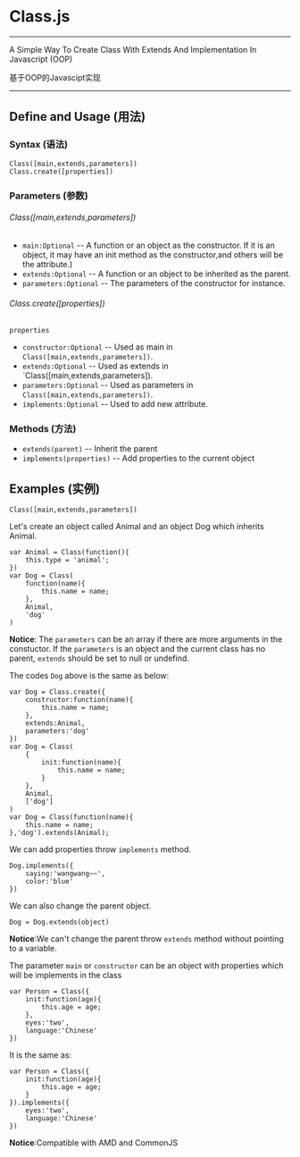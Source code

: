 # Class.js
---

A Simple Way To Create Class With Extends And Implementation In Javascript (OOP)

基于OOP的Javascipt实现

---


## Define and Usage (用法)

### Syntax (语法)
	Class([main,extends,parameters])
	Class.create([properties])
### Parameters (参数)
###### Class([main,extends,parameters])
- `main:Optional` -- A function or an object as the constructor. If it is an object, it may have an init method as the constructor,and others will be the attribute.)
- `extends:Optional` -- A function or an object to be inherited as the parent.
- `parameters:Optional` -- The parameters of the constructor for instance.

###### Class.create([properties])
`properties`
- `constructor:Optional` -- Used as main in `Class([main,extends,parameters])`.
- `extends:Optional` -- Used as extends in `Class([main,extends,parameters]).
- `parameters:Optional` -- Used as parameters in `Class([main,extends,parameters])`.
- `implements:Optional` -- Used to add new attribute.

### Methods (方法)
- `extends(parent)` -- Inherit the parent 
- `implements(properties)` -- Add properties to the current object

## Examples (实例)
`Class([main,extends,parameters])`

Let's create an object called Animal and an object Dog which inherits Animal.

	var Animal = Class(function(){
		this.type = 'animal';
	})
	var Dog = Class(
		function(name){
			this.name = name;
		},
		Animal,
		'dog'
	)

**Notice**: The `parameters` can be an array if there are more arguments in the constuctor. If the `parameters` is an object and the current class has no parent, `extends` should be set to null or undefind.

The codes `Dog` above is the same as below:

	var Dog = Class.create({
		constructor:function(name){
			this.name = name;
		},
		extends:Animal,
		parameters:'dog'
	})
	var Dog = Class(
		{
			init:function(name){
				this.name = name;
			}
		},
		Animal,
		['dog']
	)
	var Dog = Class(function(name){
		this.name = name;
	},'dog').extends(Animal);
	
We can add properties throw `implements` method.

	Dog.implements({
		saying:'wangwang~~',
		color:'blue'
	})
	
We can also change the parent object.

	Dog = Dog.extends(object)
	
**Notice**:We can't change the parent throw `extends` method without pointing to a variable.

The parameter `main` or `constructor` can be an object with properties which will be implements in the class

	var Person = Class({
		init:function(age){
			this.age = age;
		},
		eyes:'two',
		language:'Chinese'
	})

It is the same as:

	var Person = Class({
		init:function(age){
			this.age = age;
		}
	}).implements({
		eyes:'two',
		language:'Chinese'
	})


**Notice**:Compatible with AMD and CommonJS
